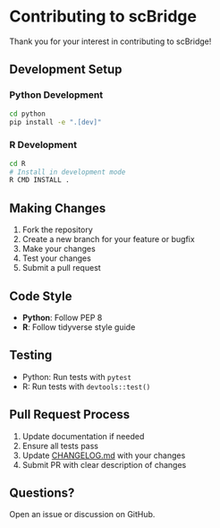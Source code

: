 # Contributing to scBridge

Thank you for your interest in contributing to scBridge!

## Development Setup

### Python Development

```bash
cd python
pip install -e ".[dev]"
```

### R Development

```bash
cd R
# Install in development mode
R CMD INSTALL .
```

## Making Changes

1. Fork the repository
2. Create a new branch for your feature or bugfix
3. Make your changes
4. Test your changes
5. Submit a pull request

## Code Style

- **Python**: Follow PEP 8
- **R**: Follow tidyverse style guide

## Testing

- Python: Run tests with `pytest`
- R: Run tests with `devtools::test()`

## Pull Request Process

1. Update documentation if needed
2. Ensure all tests pass
3. Update [CHANGELOG.md](CHANGELOG.md) with your changes
4. Submit PR with clear description of changes

## Questions?

Open an issue or discussion on GitHub.
